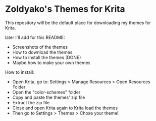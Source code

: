# Zoldyako's Themes for Krita

This repository will be the default place for downloading my themes for Krita. 

later I'll add for this README:
- Screenshots of the themes
- How to download the themes
- How to install the themes (DONE)
- Maybe how to make your own themes

How to install:
- Open Krita, go to: Settings > Manage Resources > Open Resources Folder
- Open the "color-schemes" folder
- Copy and paste the themes' zip file
- Extract the zip file
- Close and open Krita again to Krita load the themes
- Then go to Settings > Themes > Chose your theme!
